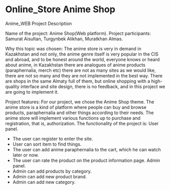 # Online_Store Anime Shop
Anime_WEB Project Description

Name of the project: Anime Shop(Web platform). Project participants: Samurat Aisultan, Turgynbek Alikhan, Muratkhan Almas.

Why this topic was chosen: The anime store is very in demand in Kazakhstan and not only, the anime genre itself is very popular in the CIS and abroad, and to be honest around the world, everyone knows or heard about anime, in Kazakhstan there are analogues of anime products (paraphernalia, merch etc) there are not as many sites as we would like, there are not so many and they are not implemented in the best way. There are shops in the same Almaty full of them, but online shopping with a high-quality interface and site design, there is no feedback, and in this project we are going to implement it.

Project features: For our project, we chose the Anime Shop theme. The anime store is a kind of platform where people can buy and browse products, paraphernalia and other things according to their needs. The anime store will implement various functions up to purchase and registration, that is, authorization. The functionality of the project is: User panel.

* The user can register to enter the site.
* User can sort item to find things.
* The user can add anime paraphernalia to the cart, which he can watch later or now.
* The user can rate the product on the product information page. Admin panel.
* Admin can add products by category.
* Admin can add new product brand.
* Admin can add new category.
